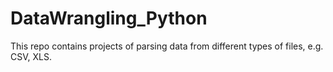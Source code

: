 # DataWrangling_Python
This repo contains projects of parsing data from different types of files, e.g. CSV, XLS.

